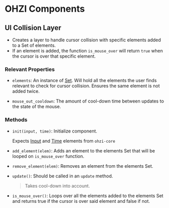 # OHZI Components

## UI Collision Layer
- Creates a layer to handle cursor collision with specific elements added to a Set of elements.
- If an element is added, the function `is_mouse_over` will return `true` when the cursor is over that specific element.

### Relevant Properties

- `elements`: An instance of [Set](https://developer.mozilla.org/en-US/docs/Web/JavaScript/Reference/Global_Objects/Set). Will hold all the elements the user finds relevant to check for cursor collision. Ensures the same element is not added twice.

- `mouse_out_cooldown`: The amount of cool-down time between updates to the state of the mouse.

### Methods

- `init(input, time)`: Initialize component.

  Expects [Input](https://github.com/ohzinteractive/core/blob/main/src/Input.js) and [Time](https://github.com/ohzinteractive/core/blob/main/src/Time.js) elements from `ohzi-core`

- `add_element(elem)`: Adds an element to the elements Set that will be looped on `is_mouse_over` function.

- `remove_element(elem)`: Removes an element from the elements Set.

- `update()`: Should be called in an `update` method.

  > Takes cool-down into account.

- `is_mouse_over()`: Loops over all the elements added to the elements Set and returns true if the cursor is over said element and false if not.
